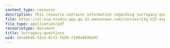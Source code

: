 ```yaml
---
content_type: resource
description: This resource contains information regarding surrogacy-questions.
file: https://ol-ocw-studio-app-qa.s3.amazonaws.com/courses/21g-222-expository-writing-for-bilingual-students-fall-2002/34ceb64b52ce6cf2fb59719da869bb91_MIT21G_222F02_Surrogacy.pdf
file_type: application/pdf
resourcetype: Document
title: Surrogacy-questions
uid: 34ceb64b-52ce-6cf2-fb59-719da869bb91
---
```

